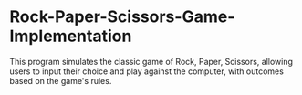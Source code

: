 # Rock-Paper-Scissors-Game-Implementation
This program simulates the classic game of Rock, Paper, Scissors, allowing users to input their choice and play against the computer, with outcomes based on the game's rules.

